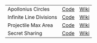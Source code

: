 <table>
  <tr>
    <td>Apollonius Circles</td>
    <td><a href="https://github.com/sriya-ps/Math/tree/main/Apollonius%20Circles">Code</a></td>
    <td><a href="https://github.com/sriya-ps/Math/wiki/Apollonius-Circles">Wiki</a></td>
  </tr>
  <tr>
    <td>Infinite Line Divisions</td>
    <td><a href="https://github.com/sriya-ps/Math/tree/main/Infinite%20Line%20Divisions">Code</a></td>
    <td><a href="https://github.com/sriya-ps/Math/wiki/Infinite-Line-Divisions">Wiki</a></td>
  </tr>
  <tr>
    <td>Projectile Max Area</td>
    <td><a href="https://github.com/sriya-ps/Math/tree/main/Projectile%20Max%20Area">Code</a></td>
    <td><a href="https://github.com/sriya-ps/Math/wiki/Projectile-Max-Area">Wiki</a></td>
  </tr>
  <tr>
    <td>Secret Sharing</td>
    <td><a href="https://github.com/sriya-ps/Math/tree/main/Secret%20Sharing">Code</a></td>
    <td><a href="https://github.com/sriya-ps/Math/wiki/Secret-Sharing">Wiki</a></td>
  </tr>
</table>
